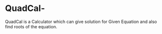 # QuadCal-
QuadCal is a Calculator which can give solution for Given Equation and also find roots of the equation.
